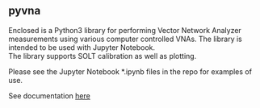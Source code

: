 pyvna
-------------------

Enclosed is a Python3 library for performing Vector Network Analyzer 
measurements using various computer controlled VNAs.  The 
library is intended to be used with Jupyter Notebook.  
The library supports SOLT calibration as well as plotting.

Please see the Jupyter Notebook \*.ipynb files in the repo for examples
of use.

See documentation [here](README.ipynb)



